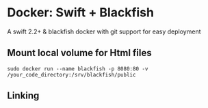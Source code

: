 # Docker: Swift + Blackfish
A swift 2.2+ &amp; blackfish docker with git support for easy deployment


## Mount local volume for Html files

```
sudo docker run --name blackfish -p 8080:80 -v /your_code_directory:/srv/blackfish/public 
```

## Linking
